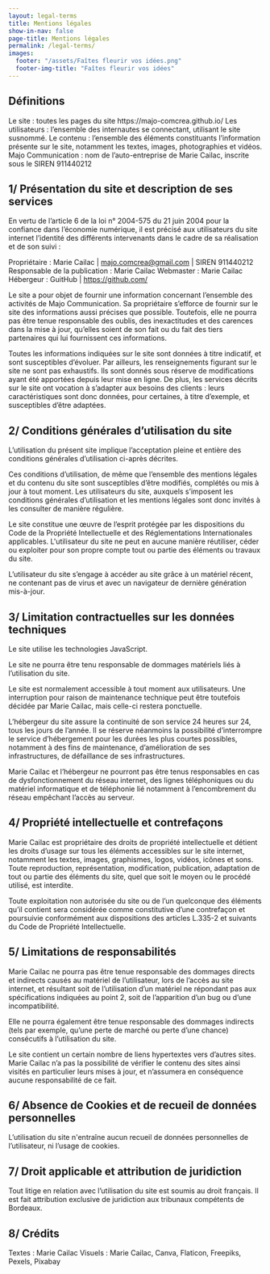 ```yaml
---
layout: legal-terms
title: Mentions légales
show-in-nav: false
page-title: Mentions légales
permalink: /legal-terms/
images: 
  footer: "/assets/Faîtes fleurir vos idées.png"
  footer-img-title: "Faîtes fleurir vos idées"
---
```


<h2 class="title-font font-color-middle">Définitions</h2>
Le site : toutes les pages du site https://majo-comcrea.github.io/
Les utilisateurs : l’ensemble des internautes se connectant, utilisant le site susnommé.
Le contenu : l’ensemble des éléments constituants l’information présente sur le site, notamment les textes, images, photographies et vidéos.
Majo Communication : nom de l’auto-entreprise de Marie Cailac, inscrite sous le SIREN 911440212

<h2 class="title-font font-color-middle">1/ Présentation du site et description de ses services</h2>
En vertu de l’article 6 de la loi n° 2004-575 du 21 juin 2004 pour la confiance dans l’économie numérique, il est précisé aux utilisateurs du site internet l’identité des différents intervenants dans le cadre de sa réalisation et de son suivi :

Propriétaire : Marie Cailac | majo.comcrea@gmail.com | SIREN 911440212
Responsable de la publication : Marie Cailac
Webmaster : Marie Cailac
Hébergeur : GuitHub | https://github.com/

Le site a pour objet de fournir une information concernant l’ensemble des activités de Majo Communication. Sa propriétaire s’efforce de fournir sur le site des informations aussi précises que possible. Toutefois, elle ne pourra pas être tenue responsable des oublis, des inexactitudes et des carences dans la mise à jour, qu’elles soient de son fait ou du fait des tiers partenaires qui lui fournissent ces informations.

Toutes les informations indiquées sur le site sont données à titre indicatif, et sont susceptibles d’évoluer. Par ailleurs, les renseignements figurant sur le site ne sont pas exhaustifs. Ils sont donnés sous réserve de modifications ayant été apportées depuis leur mise en ligne. De plus, les services décrits sur le site ont vocation à s’adapter aux besoins des clients : leurs caractéristiques sont donc données, pour certaines, à titre d’exemple, et susceptibles d’être adaptées. 

<h2 class="title-font font-color-middle">2/ Conditions générales d’utilisation du site</h2>
L’utilisation du présent site implique l’acceptation pleine et entière des conditions générales d’utilisation ci-après décrites. 

Ces conditions d’utilisation, de même que l’ensemble des mentions légales et du contenu du site sont susceptibles d’être modifiés, complétés ou mis à jour à tout moment. Les utilisateurs du site, auxquels s’imposent les conditions générales d’utilisation et les mentions légales sont donc invités à les consulter de manière régulière. 

Le site constitue une œuvre de l’esprit protégée par les dispositions du Code de la Propriété Intellectuelle et des Réglementations Internationales applicables. L'utilisateur du site ne peut en aucune manière réutiliser, céder ou exploiter pour son propre compte tout ou partie des éléments ou travaux du site.

L’utilisateur du site s’engage à accéder au site grâce à un matériel récent, ne contenant pas de virus et avec un navigateur de dernière génération mis-à-jour.

<h2 class="title-font font-color-middle">3/ Limitation contractuelles sur les données techniques</h2>
Le site utilise les technologies JavaScript. 

Le site ne pourra être tenu responsable de dommages matériels liés à l’utilisation du site.

Le site est normalement accessible à tout moment aux utilisateurs. Une interruption pour raison de maintenance technique peut être toutefois décidée par Marie Cailac, mais celle-ci restera ponctuelle.

L’hébergeur du site assure la continuité de son service 24 heures sur 24, tous les jours de l’année. Il se réserve néanmoins la possibilité d’interrompre le service d’hébergement pour les durées les plus courtes possibles, notamment à des fins de maintenance, d’amélioration de ses infrastructures, de défaillance de ses infrastructures. 

Marie Cailac et l’hébergeur ne pourront pas être tenus responsables en cas de dysfonctionnement du réseau internet, des lignes téléphoniques ou du matériel informatique et de téléphonie lié notamment à l’encombrement du réseau empêchant l’accès au serveur.

<h2 class="title-font font-color-middle">4/ Propriété intellectuelle et contrefaçons</h2>
Marie Cailac est propriétaire des droits de propriété intellectuelle et détient les droits d’usage sur tous les éléments accessibles sur le site internet, notamment les textes, images, graphismes, logos, vidéos, icônes et sons.
Toute reproduction, représentation, modification, publication, adaptation de tout ou partie des éléments du site, quel que soit le moyen ou le procédé utilisé, est interdite.

Toute exploitation non autorisée du site ou de l’un quelconque des éléments qu’il contient sera considérée comme constitutive d’une contrefaçon et poursuivie conformément aux dispositions des articles L.335-2 et suivants du Code de Propriété Intellectuelle.

<h2 class="title-font font-color-middle">5/ Limitations de responsabilités</h2>
Marie Cailac ne pourra pas être tenue responsable des dommages directs et indirects causés au matériel de l’utilisateur, lors de l’accès au site internet, et résultant soit de l’utilisation d’un matériel ne répondant pas aux spécifications indiquées au point 2, soit de l’apparition d’un bug ou d’une incompatibilité.

Elle ne pourra également être tenue responsable des dommages indirects (tels par exemple, qu’une perte de marché ou perte d’une chance) consécutifs à l’utilisation du site.

Le site contient un certain nombre de liens hypertextes vers d’autres sites. Marie Cailac n’a pas la possibilité de vérifier le contenu des sites ainsi visités en particulier leurs mises à jour, et n’assumera en conséquence aucune responsabilité de ce fait.

<h2 class="title-font font-color-middle">6/ Absence de Cookies et de recueil de données personnelles</h2>
L’utilisation du site n'entraîne aucun recueil de données personnelles de l’utilisateur, ni l’usage de cookies. 

<h2 class="title-font font-color-middle">7/ Droit applicable et attribution de juridiction</h2>
Tout litige en relation avec l’utilisation du site est soumis au droit français. Il est fait attribution exclusive de juridiction aux tribunaux compétents de Bordeaux.

<h2 class="title-font font-color-middle">8/ Crédits</h2>
Textes : Marie Cailac
Visuels : Marie Cailac, Canva, Flaticon, Freepiks, Pexels, Pixabay 

